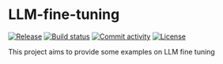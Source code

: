 # LLM-fine-tuning

[![Release](https://img.shields.io/github/v/release/LishuaiJing3/LLM-fine-tuning)](https://img.shields.io/github/v/release/LishuaiJing3/LLM-fine-tuning)
[![Build status](https://img.shields.io/github/actions/workflow/status/LishuaiJing3/LLM-fine-tuning/main.yml?branch=main)](https://github.com/LishuaiJing3/LLM-fine-tuning/actions/workflows/main.yml?query=branch%3Amain)
[![Commit activity](https://img.shields.io/github/commit-activity/m/LishuaiJing3/LLM-fine-tuning)](https://img.shields.io/github/commit-activity/m/LishuaiJing3/LLM-fine-tuning)
[![License](https://img.shields.io/github/license/LishuaiJing3/LLM-fine-tuning)](https://img.shields.io/github/license/LishuaiJing3/LLM-fine-tuning)

This project aims to provide some examples on LLM fine tuning